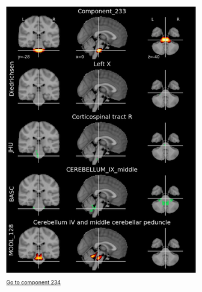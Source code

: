 ![233](preliminary/233.jpg "Component 233")

[Go to component 234](https://parietal-inria.github.io/MODL_atlas/256/234 "Component 234")
